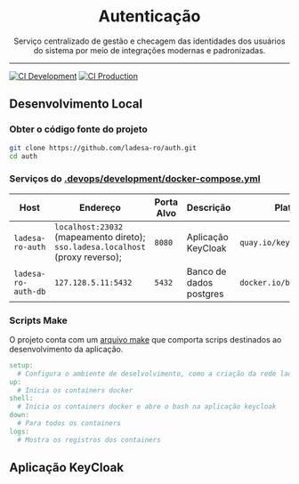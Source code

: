 
<h1 align="center">Autenticação</h1>

<p align="center">Serviço centralizado de gestão e checagem das identidades dos usuários do sistema por meio de integrações modernas e padronizadas.</p>

----

[![CI Development][action-ci-src]][action-ci-href] [![CI Production][action-ci-prod-src]][action-ci-prod-href]

## Desenvolvimento Local

### Obter o código fonte do projeto

```sh
git clone https://github.com/ladesa-ro/auth.git
cd auth
```

### Serviços do [.devops/development/docker-compose.yml](./.devops/development/docker-compose.yml)

| Host                | Endereço                                                                       | Porta Alvo | Descrição               | Plataforma Base                   |
| ------------------- | ------------------------------------------------------------------------------ | ---------- | ----------------------- | --------------------------------- |
| `ladesa-ro-auth`    | `localhost:23032` (mapeamento direto); `sso.ladesa.localhost` (proxy reverso); | `8080`     | Aplicação KeyCloak      | `quay.io/keycloak/keycloak:25.0`  |
| `ladesa-ro-auth-db` | `127.128.5.11:5432`                                                            | `5432`     | Banco de dados postgres | `docker.io/bitnami/postgresql:15` |

### Scripts Make

O projeto conta com um [arquivo make](./Makefile) que comporta scrips destinados ao desenvolvimento da aplicação.

```Makefile
setup:
  # Configura o ambiente de deselvolvimento, como a criação da rede ladesa-net e os arquivos .env
up:
  # Inicia os containers docker
shell:
  # Inicia os containers docker e abre o bash na aplicação keycloak
down:
  # Para todos os containers
logs:
  # Mostra os registros dos containers
```

## Aplicação KeyCloak

<!-- Badges -->

<!-- Badges / Actions / Production  -->

[action-ci-prod-src]: https://img.shields.io/github/actions/workflow/status/ladesa-ro/auth/ci.yml?style=flat&logo=github&logoColor=white&label=production&branch=production&labelColor=18181B
[action-ci-prod-href]: https://github.com/ladesa-ro/auth/actions/workflows/ci.yml?query=branch%3Aproduction

<!-- Badges / Actions / Development  -->

[action-ci-src]: https://img.shields.io/github/actions/workflow/status/ladesa-ro/auth/ci.yml?style=flat&logo=github&logoColor=white&label=development&branch=main&labelColor=18181B
[action-ci-href]: https://github.com/ladesa-ro/auth/actions/workflows/ci.yml?query=branch%3Amain
